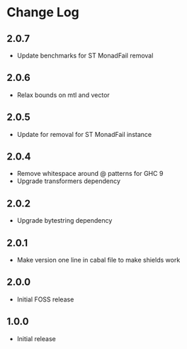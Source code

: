 # Change Log

## 2.0.7

* Update benchmarks for ST MonadFail removal

## 2.0.6

* Relax bounds on mtl and vector

## 2.0.5

* Update for removal for ST MonadFail instance

## 2.0.4

* Remove whitespace around @ patterns for GHC 9
* Upgrade transformers dependency

## 2.0.2

* Upgrade bytestring dependency

## 2.0.1

* Make version one line in cabal file to make shields work

## 2.0.0

* Initial FOSS release

## 1.0.0

* Initial release
